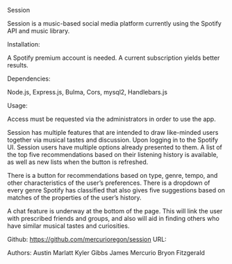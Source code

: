 Session

Session is a music-based social media platform currently using the Spotify API and music library.

Installation:

A Spotify premium account is needed.  A current subscription yields better results.

Dependencies:

Node.js, Express.js, Bulma, Cors, mysql2, Handlebars.js

Usage:

Access must be requested via the administrators in order to use the app.

Session has multiple features that are intended to draw like-minded users together via musical tastes and discussion.  Upon logging in to the Spotify UI. Session users have multiple options already presented to them.  A list of the top five recommendations based on their listening history is available, as well as new lists when the button is refreshed.  

There is a button for recommendations based on type, genre, tempo, and other characteristics of the user’s preferences.  There is a dropdown of every genre Spotify has classified that also gives five suggestions based on matches of the properties of the user’s history.

A chat feature is underway at the bottom of the page.  This will link the user with prescribed friends and groups, and also will aid in finding others who have similar musical tastes and curiosities.


Github:  https://github.com/mercurioregon/session
URL: 


Authors:
Austin Marlatt
Kyler Gibbs
James Mercurio
Bryon Fitzgerald
